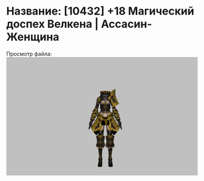 # Название: [10432] +18 Магический доспех Велкена | Ассасин-Женщина

Просмотр файла:
![p070023.png](p070023.png)